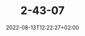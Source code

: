 ---
title: "2-43-07"
date: 2022-08-13T12:22:27+02:00
draft: false
featured_image: "2-43-07.jpg"
tags: []
categories: auf-der-oder
weight: 21
---
